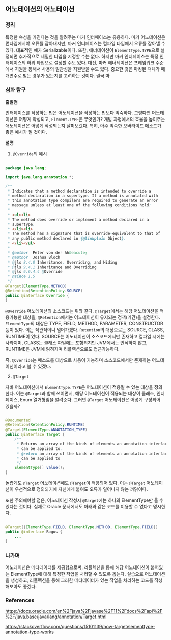 ## 어노테이션의 어노테이션

### 정리

특정한 속성을 가진다는 것을 알려주는 마커 인터페이스는 유용하다. 마커 어노테이션은 런타임에서야 오류를 잡아내지만, 마커 인터페이스는 컴파일 타임에서 오류를 잡아낼 수 있다. 대표적인 예가 Serializable이다. 또한, 애너테이션이 `ElementType.TYPE`으로 설정되면 추가적으로 세밀한 타입을 지정할 수는 없다. 하지만 마커 인터페이스는 특정 인터페이스의 하위 타입으로 설정할 수도 있다. 대신, 마커 애너테이션은 프레임워크 수준에서 지원을 통해서 사용의 일관성을 지원받을 수도 있다. 중요한 것은 마킹된 객체가 매개변수로 받는 경우가 있는지를 고려하는 것이다. 결국 마

### 심화 탐구

**출발점**

인터페이스를 작성하는 법은 어노테이션을 작성하는 법보다 익숙하다. 그렇다면 어노테이션은 어떻게 작성되고, `Element.TYPE`은 무엇인가? 개발 과정에서의 효율을 높여주는 애노테이션은 어떻게 작성되는지 살펴보겠다. 특히, 아주 익숙한 오버라이드 메소드가 좋은 예시가 될 것이다.

**설명**

1. `@Override`의 예시

```java

package java.lang;

import java.lang.annotation.*;

/**
 * Indicates that a method declaration is intended to override a
 * method declaration in a supertype. If a method is annotated with
 * this annotation type compilers are required to generate an error
 * message unless at least one of the following conditions hold:
 *
 * <ul><li>
 * The method does override or implement a method declared in a
 * supertype.
 * </li><li>
 * The method has a signature that is override-equivalent to that of
 * any public method declared in {@linkplain Object}.
 * </li></ul>
 *
 * @author  Peter von der Ah&eacute;
 * @author  Joshua Bloch
 * @jls 8.4.8 Inheritance, Overriding, and Hiding
 * @jls 9.4.1 Inheritance and Overriding
 * @jls 9.6.4.4 @Override
 * @since 1.5
 */
@Target(ElementType.METHOD)
@Retention(RetentionPolicy.SOURCE)
public @interface Override {
}

```

`@Override` 어노테이션의 소스코드는 위와 같다. `@Target`에서는 해당 어노테이션을 적용가능한 대상을, `@Retention`에서는 어노테이션이 유지되는 정책(기간)을 설정한다. `ElementType`의 대상은 TYPE, FIELD, METHOD, PARAMETER, CONSTRUCTOR 등이 있다. 이는 직관적이니 넘어가겠다. `Retention`의 대상으로는 SOURCE, CLASS, RUNTIME이 있다. SOURCE는 어노테이션이 소스코드에서만 존재하고 컴파일 시에는 사라지며, CLASS는 클래스 파일에는 포함되지만 JVM에서는 인식하지 않고, RUNTIME은 JVM에 읽혀지며 리플렉션으로도 접근가능하다. 

즉, `@Override`는 메소드를 대상으로 사용이 가능하며 소스코드에서만 존재하는 어노테이션이라고 볼 수 있겠다.

2. `@Target`

자바 어노테이션에서 `ElementType.TYPE`은 어노테이션이 적용될 수 있는 대상을 정의한다. 이는 `@Target`과 함께 
쓰이면서, 해당 어노테이션이 적용되는 대상이 클래스, 인터페이스, Enum 열거형임을 알려준다. 그러면 `@Target` 어노테이션은 어떻게 구성되어 있을까?

```java

@Documented
@Retention(RetentionPolicy.RUNTIME)
@Target(ElementType.ANNOTATION_TYPE)
public @interface Target {
    /**
     * Returns an array of the kinds of elements an annotation interface
     * can be applied to.
     * @return an array of the kinds of elements an annotation interface
     * can be applied to
     */
    ElementType[] value();
}

```

놀랍게도 `@Target` 어노테이션에도 `@Target`이 적용되어 있다. 이는 `@Target` 어노테이션이 우선적으로 정의되기에 자신에게 붙여도 오류가 일어나지 않는 까닭이다.

또한 주의해야할 점은, 어노테이션 작성시 `@Target`에는 하나의 ElementType만 올 수 있다는 것이다. 실제로 Oracle 문서에서도 아래와 같은 코드를 이용할 수 없다고 명시한다.

```java

@Target({ElementType.FIELD, ElementType.METHOD, ElementType.FIELD})
public @interface Bogus {
    ...
}

```

### 나가며

어노테이션은 메타데이터를 제공함으로써, 리플렉션을 통해 해당 어노테이션이 붙어있는 ElementType에 대해 특정한 작업을 처리할 수 있도록 돕는다. 실습으로 어노테이션을 생성하고, 리플렉션을 통해 그러한 메타데이터가 있는 작업을 처리하는 코드를 작성해보아도 좋겠다. 

### References

https://docs.oracle.com/en%2Fjava%2Fjavase%2F11%2Fdocs%2Fapi%2F%2F/java.base/java/lang/annotation/Target.html

https://stackoverflow.com/questions/15101139/how-targetelementtype-annotation-type-works